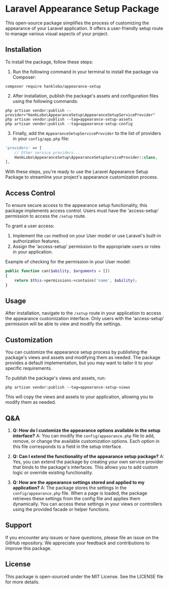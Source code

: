 # Laravel Appearance Setup Package

This open-source package simplifies the process of customizing the appearance of your Laravel application. It offers a user-friendly setup route to manage various visual aspects of your project.

## Installation

To install the package, follow these steps:

1. Run the following command in your terminal to install the package via Composer:
```
composer require hanklobo/appearance-setup
```
2. After installation, publish the package's assets and configuration files using the following commands:
```
php artisan vendor:publish --provider="HankLobo\AppearanceSetup\AppearanceSetupServiceProvider"
php artisan vendor:publish --tag=appearance-setup-assets
php artisan vendor:publish --tag=appearance-setup-config
```
3. Finally, add the `AppearanceSetupServiceProvider` to the list of providers in your `config/app.php` file:
```php
'providers' => [
    // Other service providers...
    HankLobo\AppearanceSetup\AppearanceSetupServiceProvider::class,
],
```
With these steps, you're ready to use the Laravel Appearance Setup Package to streamline your project's appearance customization process.

## Access Control

To ensure secure access to the appearance setup functionality, this package implements access control. Users must have the 'access-setup' permission to access the `/setup` route.

To grant a user access:

1. Implement the `can` method on your User model or use Laravel's built-in authorization features.
2. Assign the 'access-setup' permission to the appropriate users or roles in your application.

Example of checking for the permission in your User model:
```php
public function can($ability, $arguments = [])
{
    return $this->permissions->contains('name', $ability);
}
```

## Usage

After installation, navigate to the `/setup` route in your application to access the appearance customization interface. Only users with the 'access-setup' permission will be able to view and modify the settings.

## Customization

You can customize the appearance setup process by publishing the package's views and assets and modifying them as needed. The package provides a default implementation, but you may want to tailor it to your specific requirements.

To publish the package's views and assets, run:
```
php artisan vendor:publish --tag=appearance-setup-views
```

This will copy the views and assets to your application, allowing you to modify them as needed.

## Q&A

1. **Q: How do I customize the appearance options available in the setup interface?**
   A: You can modify the `config/appearance.php` file to add, remove, or change the available customization options. Each option in this file corresponds to a field in the setup interface.

2. **Q: Can I extend the functionality of the appearance setup package?**
   A: Yes, you can extend the package by creating your own service provider that binds to the package's interfaces. This allows you to add custom logic or override existing functionality.

3. **Q: How are the appearance settings stored and applied to my application?**
   A: The package stores the settings in the `config/appearance.php` file. When a page is loaded, the package retrieves these settings from the config file and applies them dynamically. You can access these settings in your views or controllers using the provided facade or helper functions.

## Support

If you encounter any issues or have questions, please file an issue on the GitHub repository. We appreciate your feedback and contributions to improve this package.

## License

This package is open-sourced under the MIT License. See the LICENSE file for more details.
